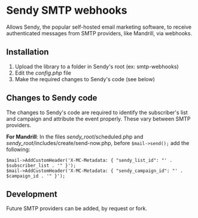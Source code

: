 # Sendy SMTP webhooks
Allows Sendy, the popular self-hosted email marketing software, to receive authenticated messages from SMTP providers, like Mandrill, via webhooks.

## Installation
1. Upload the library to a folder in Sendy's root (ex: smtp-webhooks)
2. Edit the *config.php* file
3. Make the required changes to Sendy's code (see below)

## Changes to Sendy code
The changes to Sendy's code are required to identify the subscriber's list and campaign and attribute the event properly. These vary between SMTP providers.

**For Mandrill**: In the files *sendy_root*/scheduled.php and *sendy_root*/includes/create/send-now.php, before `$mail->send();` add the following:

    $mail->AddCustomHeader('X-MC-Metadata: { "sendy_list_id": "' . $subscriber_list . '" }');
    $mail->AddCustomHeader('X-MC-Metadata: { "sendy_campaign_id": "' . $campaign_id . '" }');


## Development
Future SMTP providers can be added, by request or fork.
